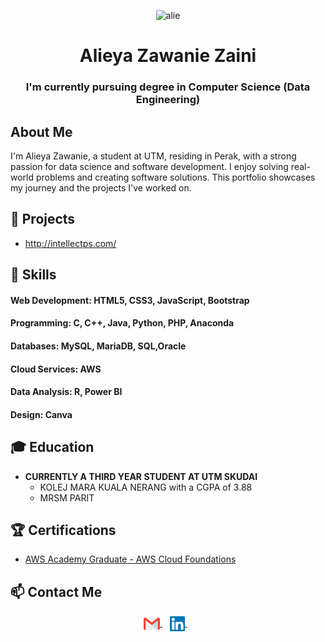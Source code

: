 <p align="center">
<div align="center">
  <img src="PhotoDP.jpeg" alt="alie" width="500px" height="350px">
</div>
</p>

<h1 align="center">Alieya Zawanie Zaini</h1>

<h3 align="center">I'm currently pursuing degree in Computer Science (Data Engineering)</h3>


## About Me
I'm Alieya Zawanie, a student at UTM, residing in Perak, with a strong passion for data science and software development. I enjoy solving real-world problems and creating software solutions. This portfolio showcases my journey and the projects I've worked on.

## 🚀 Projects
- http://intellectps.com/

## 💼 Skills
#### Web Development: HTML5, CSS3, JavaScript, Bootstrap

#### Programming: C, C++, Java, Python, PHP, Anaconda

#### Databases: MySQL, MariaDB, SQL,Oracle

#### Cloud Services: AWS

#### Data Analysis: R, Power BI

#### Design: Canva





## 🎓 Education

- **CURRENTLY A THIRD YEAR STUDENT AT UTM SKUDAI**
  - KOLEJ MARA KUALA NERANG with a CGPA of 3.88
  - MRSM PARIT

## 🏆 Certifications
- [AWS Academy Graduate - AWS Cloud Foundations]([https://www.credly.com/badges/37bd6fde-ef9c-4bb8-b641-4cc16a2b28a3/public_url](https://www.credly.com/badges/df4e3719-21ac-44b7-adca-97baa71ceb1a/public_url)) 

## 📫 Contact Me
<p align="center">
  <a href="mailto: alieyazawanie@gmail.com" >
    <img align="center" | Gmail" width="26px" src="https://github.com/SatYu26/SatYu26/blob/master/Assets/Gmail.svg" />
  </a> &nbsp;&nbsp;

  <a href="www.linkedin.com/in/alieya-zain/" target="_blank">
    <img align="center"  | Linkedin" width="24px" src="https://github.com/SatYu26/SatYu26/blob/master/Assets/Linkedin.svg" />
  </a> &nbsp;&nbsp;

